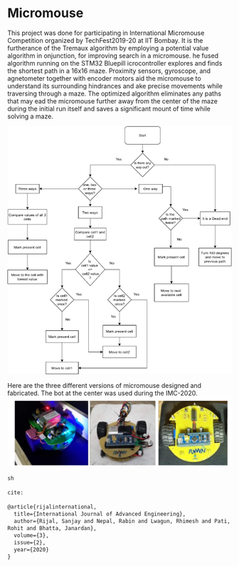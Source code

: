 # Micromouse
This project was done for participating in International Micromouse Competition organized by
TechFest2019-20 at IIT Bombay. It is
the furtherance of the Tremaux algorithm by employing a potential value algorithm in onjunction, for improving search in a micromouse.  he fused algorithm running on the STM32 Bluepill icrocontroller explores and finds the shortest path in a 16x16 maze. Proximity sensors, gyroscope, and agnetometer together with encoder motors aid the micromouse to understand its surrounding hindrances and ake precise movements while traversing through a maze. The optimized algorithm eliminates any paths that may ead the micromouse further away from the center of the maze during the initial run itself and saves a significant mount of time while solving a maze.

![flowchart](/Figures/flow-chart.png)

Here are the three different versions of micromouse designed and fabricated. The bot at the center was used during the IMC-2020.
![bots](/Figures/bots.png)

```
sh

cite:

@article{rijalinternational,
  title={International Journal of Advanced Engineering},
  author={Rijal, Sanjay and Nepal, Rabin and Lwagun, Rhimesh and Pati, Rohit and Bhatta, Janardan},
  volume={3},
  issue={2},
  year={2020}
}

```
